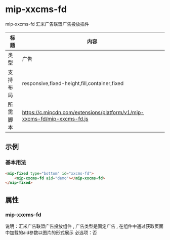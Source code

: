 # mip-xxcms-fd

mip-xxcms-fd 汇米广告联盟广告投放插件

标题|内容
----|----
类型|广告
支持布局|responsive,fixed-height,fill,container,fixed
所需脚本|https://c.mipcdn.com/extensions/platform/v1/mip-xxcms-fd/mip-xxcms-fd.js

## 示例

### 基本用法
```html
<mip-fixed type="bottom" id="xxcms-fd">
    <mip-xxcms-fd aid="demo"></mip-xxcms-fd>
</mip-fixed>
```

## 属性

### mip-xxcms-fd

说明：汇米广告联盟广告投放组件 , 广告类型是固定广告 , 在组件中通过获取页面中加载的aid参数以图片的形式展示
必选项：否
